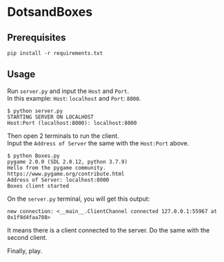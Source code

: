 # DotsandBoxes

## Prerequisites
```
pip install -r requirements.txt
```

## Usage
Run `server.py` and input the `Host` and `Port`.  
In this example: `Host`: `localhost` and `Port`: `8000`.
```
$ python server.py
STARTING SERVER ON LOCALHOST
Host:Port (localhost:8000): localhost:8000
```

Then open 2 terminals to run the client.  
Input the `Address of Server` the same with the `Host:Port` above.
```
$ python Boxes.py
pygame 2.0.0 (SDL 2.0.12, python 3.7.9)
Hello from the pygame community. https://www.pygame.org/contribute.html
Address of Server: localhost:8000
Boxes client started
```
On the `server.py` terminal, you will get this output:
```
new connection: <__main__.ClientChannel connected 127.0.0.1:55967 at 0x1f9d4faa708>
```
It means there is a client connected to the server. Do the same with the second client.

Finally, play.